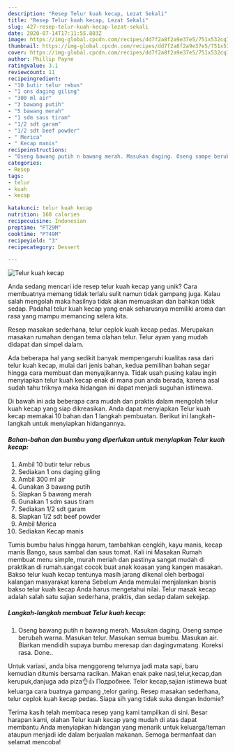 ```yaml
---
description: "Resep Telur kuah kecap, Lezat Sekali"
title: "Resep Telur kuah kecap, Lezat Sekali"
slug: 427-resep-telur-kuah-kecap-lezat-sekali
date: 2020-07-14T17:11:55.803Z
image: https://img-global.cpcdn.com/recipes/dd7f2a8f2a9e37e5/751x532cq70/telur-kuah-kecap-foto-resep-utama.jpg
thumbnail: https://img-global.cpcdn.com/recipes/dd7f2a8f2a9e37e5/751x532cq70/telur-kuah-kecap-foto-resep-utama.jpg
cover: https://img-global.cpcdn.com/recipes/dd7f2a8f2a9e37e5/751x532cq70/telur-kuah-kecap-foto-resep-utama.jpg
author: Phillip Payne
ratingvalue: 3.1
reviewcount: 11
recipeingredient:
- "10 butir telur rebus"
- "1 ons daging giling"
- "300 ml air"
- "3 bawang putih"
- "5 bawang merah"
- "1 sdm saus tiram"
- "1/2 sdt garam"
- "1/2 sdt beef powder"
- " Merica"
- " Kecap manis"
recipeinstructions:
- "Oseng bawang putih n bawang merah. Masukan daging. Oseng sampe berubah warna. Masukan telur. Masukan semua bumbu. Masukan air. Biarkan mendidih supaya bumbu meresap dan dagingvmatang. Koreksi rasa. Done.."
categories:
- Resep
tags:
- telur
- kuah
- kecap

katakunci: telur kuah kecap 
nutrition: 160 calories
recipecuisine: Indonesian
preptime: "PT29M"
cooktime: "PT49M"
recipeyield: "3"
recipecategory: Dessert

---
```



![Telur kuah kecap](https://img-global.cpcdn.com/recipes/dd7f2a8f2a9e37e5/751x532cq70/telur-kuah-kecap-foto-resep-utama.jpg)

Anda sedang mencari ide resep telur kuah kecap yang unik? Cara membuatnya memang tidak terlalu sulit namun tidak gampang juga. Kalau salah mengolah maka hasilnya tidak akan memuaskan dan bahkan tidak sedap. Padahal telur kuah kecap yang enak seharusnya memiliki aroma dan rasa yang mampu memancing selera kita.

Resep masakan sederhana, telur ceplok kuah kecap pedas. Merupakan masakan rumahan dengan tema olahan telur. Telur ayam yang mudah didapat dan simpel dalam.

Ada beberapa hal yang sedikit banyak mempengaruhi kualitas rasa dari telur kuah kecap, mulai dari jenis bahan, kedua pemilihan bahan segar hingga cara membuat dan menyajikannya. Tidak usah pusing kalau ingin menyiapkan telur kuah kecap enak di mana pun anda berada, karena asal sudah tahu triknya maka hidangan ini dapat menjadi suguhan istimewa.


Di bawah ini ada beberapa cara mudah dan praktis dalam mengolah telur kuah kecap yang siap dikreasikan. Anda dapat menyiapkan Telur kuah kecap memakai 10 bahan dan 1 langkah pembuatan. Berikut ini langkah-langkah untuk menyiapkan hidangannya.

<!--inarticleads1-->

##### Bahan-bahan dan bumbu yang diperlukan untuk menyiapkan Telur kuah kecap:

1. Ambil 10 butir telur rebus
1. Sediakan 1 ons daging giling
1. Ambil 300 ml air
1. Gunakan 3 bawang putih
1. Siapkan 5 bawang merah
1. Gunakan 1 sdm saus tiram
1. Sediakan 1/2 sdt garam
1. Siapkan 1/2 sdt beef powder
1. Ambil  Merica
1. Sediakan  Kecap manis


Tumis bumbu halus hingga harum, tambahkan cengkih, kayu manis, kecap manis Bango, saus sambal dan saus tomat. Kali ini Masakan Rumah membuat menu simple, murah meriah dan pastinya sangat mudah di praktikan di rumah.sangat cocok buat anak koasan yang kangen masakan. Bakso telur kuah kecap tentunya masih jarang dikenal oleh berbagai kalangan masyarakat karena Sebelum Anda memulai menjalankan bisnis bakso telur kuah kecap Anda harus mengetahui nilai. Telur masak kecap adalah salah satu sajian sederhana, praktis, dan sedap dalam sekejap. 

<!--inarticleads2-->

##### Langkah-langkah membuat Telur kuah kecap:

1. Oseng bawang putih n bawang merah. Masukan daging. Oseng sampe berubah warna. Masukan telur. Masukan semua bumbu. Masukan air. Biarkan mendidih supaya bumbu meresap dan dagingvmatang. Koreksi rasa. Done..


Untuk variasi, anda bisa menggoreng telurnya jadi mata sapi, baru kemudian ditumis bersama racikan. Makan enak pake nasi,telur,kecap,dan kerupuk,danjuga ada piza👌👍 Подробнее. Telor kecap,sajian istimewa buat keluarga cara buatnya gampang ,telor garing. Resep masakan sederhana, telur ceplok kuah kecap pedas. Siapa sih yang tidak suka dengan Indomie? 

Terima kasih telah membaca resep yang kami tampilkan di sini. Besar harapan kami, olahan Telur kuah kecap yang mudah di atas dapat membantu Anda menyiapkan hidangan yang menarik untuk keluarga/teman ataupun menjadi ide dalam berjualan makanan. Semoga bermanfaat dan selamat mencoba!
